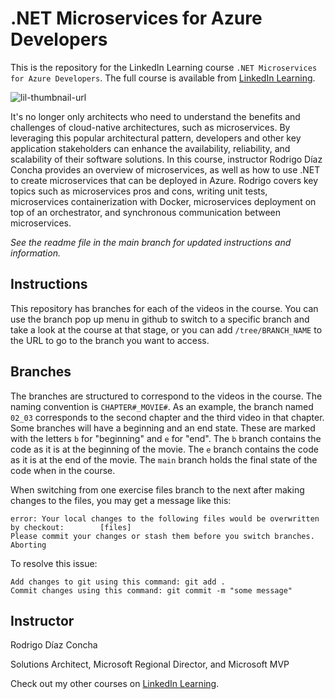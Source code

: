 # .NET Microservices for Azure Developers
This is the repository for the LinkedIn Learning course `.NET Microservices for Azure Developers`. The full course is available from [LinkedIn Learning][lil-course-url].

![lil-thumbnail-url] 

It's no longer only architects who need to understand the benefits and challenges of cloud-native architectures, such as microservices. By leveraging this popular architectural pattern, developers and other key application stakeholders can enhance the availability, reliability, and scalability of their software solutions. In this course, instructor Rodrigo Díaz Concha provides an overview of microservices, as well as how to use .NET to create microservices that can be deployed in Azure. Rodrigo covers key topics such as microservices pros and cons, writing unit tests, microservices containerization with Docker, microservices deployment on top of an orchestrator, and synchronous communication between microservices.

_See the readme file in the main branch for updated instructions and information._
## Instructions
This repository has branches for each of the videos in the course. You can use the branch pop up menu in github to switch to a specific branch and take a look at the course at that stage, or you can add `/tree/BRANCH_NAME` to the URL to go to the branch you want to access.

## Branches
The branches are structured to correspond to the videos in the course. The naming convention is `CHAPTER#_MOVIE#`. As an example, the branch named `02_03` corresponds to the second chapter and the third video in that chapter. 
Some branches will have a beginning and an end state. These are marked with the letters `b` for "beginning" and `e` for "end". The `b` branch contains the code as it is at the beginning of the movie. The `e` branch contains the code as it is at the end of the movie. The `main` branch holds the final state of the code when in the course.

When switching from one exercise files branch to the next after making changes to the files, you may get a message like this:

    error: Your local changes to the following files would be overwritten by checkout:        [files]
    Please commit your changes or stash them before you switch branches.
    Aborting

To resolve this issue:
	
    Add changes to git using this command: git add .
	Commit changes using this command: git commit -m "some message"

## Instructor

Rodrigo Díaz Concha

Solutions Architect, Microsoft Regional Director, and Microsoft MVP

                            

Check out my other courses on [LinkedIn Learning](https://www.linkedin.com/learning/instructors/rodrigo-diaz-concha?u=104).

[0]: # (Replace these placeholder URLs with actual course URLs)

[lil-course-url]: https://www.linkedin.com/learning/dot-net-microservices-for-azure-developers
[lil-thumbnail-url]: https://media.licdn.com/dms/image/v2/D4E0DAQEt0Nhsuy5q1Q/learning-public-crop_675_1200/learning-public-crop_675_1200/0/1724438751225?e=2147483647&v=beta&t=dKn6GS8arOQzRJPeJD-LorVRjNT_w-rMlD4k1TxYQDQ


